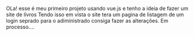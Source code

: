 OLa! esse é meu primeiro projeto usando vue.js e tenho a ideia de fazer um site de livros
Tendo isso em vista o site tera um pagina de listagem de um login seprado para o adiministrado consiga fazer as alteraçôes.
Em processo....
